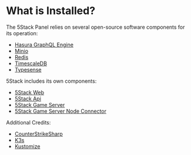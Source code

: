 # What is Installed?

The 5Stack Panel relies on several open-source software components for its operation:

- [Hasura GraphQL Engine](https://hasura.io/)
- [Minio](https://min.io/)
- [Redis](https://redis.io/)
- [TimescaleDB](https://www.timescale.com/)
- [Typesense](https://typesense.org/)

5Stack includes its own components:

- [5Stack Web](https://github.com/5stackgg/web)
- [5Stack Api](https://github.com/5stackgg/api)
- [5Stack Game Server](https://github.com/5stackgg/game-server)
- [5Stack Game Server Node Connector](https://github.com/5stackgg/game-server-node-connector)

Additional Credits:

- [CounterStrikeSharp](https://github.com/roflmuffin/CounterStrikeSharp)
- [K3s](https://k3s.io/)
- [Kustomize](https://kustomize.io/)

